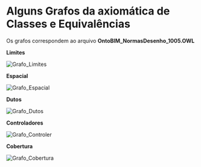 
# Alguns Grafos da axiomática de Classes e Equivalências

Os grafos correspondem ao arquivo **OntoBIM_NormasDesenho_1005.OWL**
  
**Limites**

![Grafo_Limites](https://github.com/JLMenegotto/OntologiaBIM/assets/9437020/51b9b0f9-1251-40d0-a1e3-14c5be9ad3e8)


**Espacial**

![Grafo_Espacial](https://github.com/JLMenegotto/OntologiaBIM/assets/9437020/44fc542a-c922-4107-802c-11bac81f0457)


**Dutos**

![Grafo_Dutos](https://github.com/JLMenegotto/OntologiaBIM/assets/9437020/bfba4894-f8d0-4552-be48-ae87e47cc228)



**Controladores**

![Grafo_Controler](https://github.com/JLMenegotto/OntologiaBIM/assets/9437020/2412dacc-31f9-4b53-b36f-1d6db90cbab0)


**Cobertura**

![Grafo_Cobertura](https://github.com/JLMenegotto/OntologiaBIM/assets/9437020/a76bd058-a539-4456-be5d-518dfbe8f555)


